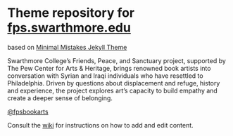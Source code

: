 # Theme repository for [fps.swarthmore.edu](http://fps.swarthmore.edu)

based on [Minimal Mistakes Jekyll Theme](https://mmistakes.github.io/minimal-mistakes/)

Swarthmore College’s Friends, Peace, and Sanctuary project, supported by The Pew Center for Arts & Heritage, brings renowned book artists into conversation with Syrian and Iraqi individuals who have resettled to Philadelphia. Driven by questions about displacement and refuge, history and experience, the project explores art’s capacity to build empathy and create a deeper sense of belonging.

[@fpsbookarts](https://twitter.com/fpsbookarts)

Consult the [wiki](https://github.com/swat-ds/fps.swarthmore.edu/wiki) for instructions on how to add and edit content. 

 

